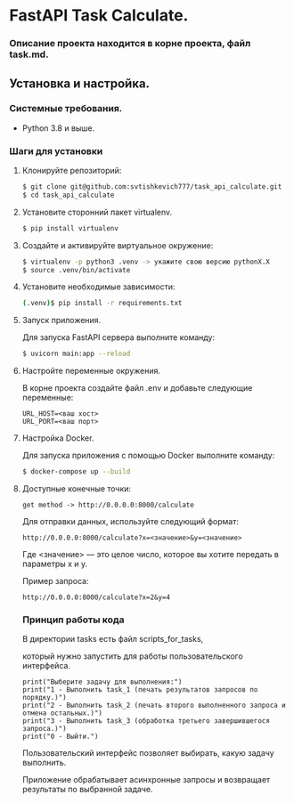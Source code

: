 # FastAPI Task Сalculate.


### Описание проекта находится в корне проекта, файл task.md.

## Установка и настройка.

### Системные требования.

- Python 3.8 и выше.

### Шаги для установки

1. Клонируйте репозиторий:

   ```sh
   $ git clone git@github.com:svtishkevich777/task_api_calculate.git
   $ cd task_api_calculate
   ```
2. Установите сторонний пакет virtualenv.
   
   ```sh
   $ pip install virtualenv
   ```
3. Создайте и активируйте виртуальное окружение:
   
   ```sh
   $ virtualenv -p python3 .venv -> укажите свою версию pythonX.X
   $ source .venv/bin/activate
   ```
4. Установите необходимые зависимости:
   ```sh
   (.venv)$ pip install -r requirements.txt
   ```

5. Запуск приложения.

   Для запуска FastAPI сервера выполните команду:
   ```sh
   $ uvicorn main:app --reload
   ```
6. Настройте переменные окружения.

   В корне проекта создайте файл .env и добавьте следующие переменные:
   ```
   URL_HOST=<ваш хост>
   URL_PORT=<ваш порт>
   ```
7. Настройка Docker.

   Для запуска приложения с помощью Docker выполните команду:

      ```sh
      $ docker-compose up --build
      ```
8. Доступные конечные точки:
   ```
   get method -> http://0.0.0.0:8000/calculate
   ```
   Для отправки данных, используйте следующий формат:

   ```
   http://0.0.0.0:8000/calculate?x=<значение>&y=<значение>
   ```
   Где <значение> — это целое число, которое вы хотите передать в параметры x и y.

   Пример запроса:
   ```
   http://0.0.0.0:8000/calculate?x=2&y=4   
   ```
   ### Принцип работы кода
   В директории tasks есть файл scripts_for_tasks,
   
   который нужно запустить для работы пользовательского интерфейса.
      
   ```
   print("Выберите задачу для выполнения:")
   print("1 - Выполнить task_1 (печать результатов запросов по порядку.)")
   print("2 - Выполнить task_2 (печать второго выполненного запроса и отмена остальных.)")
   print("3 - Выполнить task_3 (обработка третьего завершившегося запроса.)")
   print("0 - Выйти.")
   ```
   Пользовательский интерфейс позволяет выбирать, какую задачу выполнить.

   Приложение обрабатывает асинхронные запросы и возвращает результаты по выбранной задаче.
